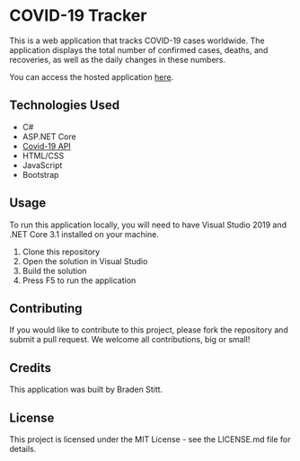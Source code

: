 # COVID-19 Tracker
This is a web application that tracks COVID-19 cases worldwide. The application displays the total number of confirmed cases, deaths, and recoveries, as well as the daily changes in these numbers.

You can access the hosted application [here](https://covidtracker.herokuapp.com/).

## Technologies Used
- C#
- ASP.NET Core
- [Covid-19 API](https://api.covid19api.com/summary)
- HTML/CSS
- JavaScript
- Bootstrap

## Usage
To run this application locally, you will need to have Visual Studio 2019 and .NET Core 3.1 installed on your machine.

1. Clone this repository
2. Open the solution in Visual Studio
3. Build the solution
4. Press F5 to run the application

## Contributing
If you would like to contribute to this project, please fork the repository and submit a pull request. We welcome all contributions, big or small!

## Credits
This application was built by Braden Stitt.

## License
This project is licensed under the MIT License - see the LICENSE.md file for details.
